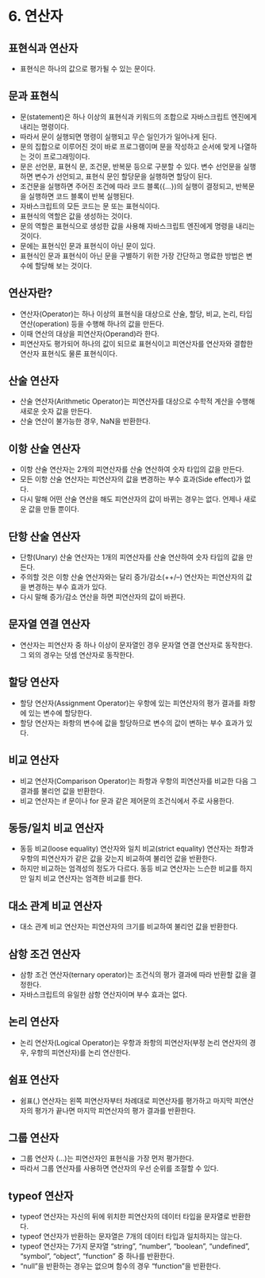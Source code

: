 # 6. 연산자

## 표현식과 연산자
- 표현식은 하나의 값으로 평가될 수 있는 문이다.

## 문과 표현식
- 문(statement)은 하나 이상의 표현식과 키워드의 조합으로 자바스크립트 엔진에게 내리는 명령이다. 
- 따라서 문이 실행되면 명령이 실행되고 무슨 일인가가 일어나게 된다. 
- 문의 집합으로 이루어진 것이 바로 프로그램이며 문을 작성하고 순서에 맞게 나열하는 것이 프로그래밍이다.
- 문은 선언문, 표현식 문, 조건문, 반복문 등으로 구분할 수 있다. 변수 선언문을 실행하면 변수가 선언되고, 표현식 문인 할당문을 실행하면 할당이 된다. 
- 조건문을 실행하면 주어진 조건에 따라 코드 블록({…})의 실행이 결정되고, 반복문을 실행하면 코드 블록이 반복 실행된다.
- 자바스크립트의 모든 코드는 문 또는 표현식이다.
- 표현식의 역할은 값을 생성하는 것이다. 
- 문의 역할은 표현식으로 생성한 값을 사용해 자바스크립트 엔진에게 명령을 내리는 것이다.
- 문에는 표현식인 문과 표현식이 아닌 문이 있다.
- 표현식인 문과 표현식이 아닌 문을 구별하기 위한 가장 간단하고 명료한 방법은 변수에 할당해 보는 것이다.

## 연산자란?
- 연산자(Operator)는 하나 이상의 표현식을 대상으로 산술, 할당, 비교, 논리, 타입 연산(operation) 등을 수행해 하나의 값을 만든다. 
- 이때 연산의 대상을 피연산자(Operand)라 한다. 
- 피연산자도 평가되어 하나의 값이 되므로 표현식이고 피연산자를 연산자와 결합한 연산자 표현식도 물론 표현식이다.

## 산술 연산자
- 산술 연산자(Arithmetic Operator)는 피연산자를 대상으로 수학적 계산을 수행해 새로운 숫자 값을 만든다. 
- 산술 연산이 불가능한 경우, NaN을 반환한다.

## 이항 산술 연산자
- 이항 산술 연산자는 2개의 피연산자를 산술 연산하여 숫자 타입의 값을 만든다.
- 모든 이항 산술 연산자는 피연산자의 값을 변경하는 부수 효과(Side effect)가 없다. 
- 다시 말해 어떤 산술 연산을 해도 피연산자의 값이 바뀌는 경우는 없다. 언제나 새로운 값을 만들 뿐이다.

## 단항 산술 연산자
- 단항(Unary) 산술 연산자는 1개의 피연산자를 산술 연산하여 숫자 타입의 값을 만든다. 
- 주의할 것은 이항 산술 연산자와는 달리 증가/감소(++/–) 연산자는 피연산자의 값을 변경하는 부수 효과가 있다. 
- 다시 말해 증가/감소 연산을 하면 피연산자의 값이 바뀐다.

## 문자열 연결 연산자
- 연산자는 피연산자 중 하나 이상이 문자열인 경우 문자열 연결 연산자로 동작한다. 그 외의 경우는 덧셈 연산자로 동작한다.

## 할당 연산자
- 할당 연산자(Assignment Operator)는 우항에 있는 피연산자의 평가 결과를 좌항에 있는 변수에 할당한다. 
- 할당 연산자는 좌항의 변수에 값을 할당하므로 변수의 값이 변하는 부수 효과가 있다.

## 비교 연산자
- 비교 연산자(Comparison Operator)는 좌항과 우항의 피연산자를 비교한 다음 그 결과를 불리언 값을 반환한다. 
- 비교 연산자는 if 문이나 for 문과 같은 제어문의 조건식에서 주로 사용한다.

## 동등/일치 비교 연산자
- 동등 비교(loose equality) 연산자와 일치 비교(strict equality) 연산자는 좌항과 우항의 피연산자가 같은 값을 갖는지 비교하여 불리언 값을 반환한다. 
- 하지만 비교하는 엄격성의 정도가 다르다. 동등 비교 연산자는 느슨한 비교를 하지만 일치 비교 연산자는 엄격한 비교를 한다.

## 대소 관계 비교 연산자
- 대소 관계 비교 연산자는 피연산자의 크기를 비교하여 불리언 값을 반환한다.

## 삼항 조건 연산자
- 삼항 조건 연산자(ternary operator)는 조건식의 평가 결과에 따라 반환할 값을 결정한다. 
- 자바스크립트의 유일한 삼항 연산자이며 부수 효과는 없다.

## 논리 연산자
- 논리 연산자(Logical Operator)는 우항과 좌항의 피연산자(부정 논리 연산자의 경우, 우항의 피연산자)를 논리 연산한다.

## 쉼표 연산자
- 쉼표(,) 연산자는 왼쪽 피연산자부터 차례대로 피연산자를 평가하고 마지막 피연산자의 평가가 끝나면 마지막 피연산자의 평가 결과를 반환한다.

## 그룹 연산자
- 그룹 연산자 (…)는 피연산자인 표현식을 가장 먼저 평가한다. 
- 따라서 그룹 연산자를 사용하면 연산자의 우선 순위를 조절할 수 있다.

## typeof 연산자
- typeof 연산자는 자신의 뒤에 위치한 피연산자의 데이터 타입을 문자열로 반환한다. 
- typeof 연산자가 반환하는 문자열은 7개의 데이터 타입과 일치하지는 않는다.
- typeof 연산자는 7가지 문자열 “string”, “number”, “boolean”, “undefined”, “symbol”, “object”, “function” 중 하나를 반환한다. 
- “null”을 반환하는 경우는 없으며 함수의 경우 “function”을 반환한다.
